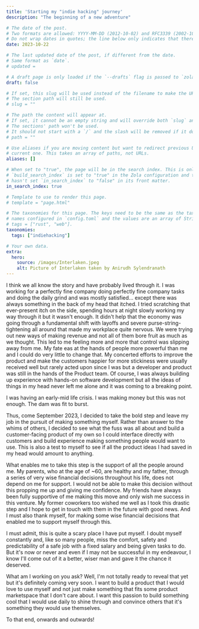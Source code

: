 ```yaml
---
title: 'Starting my "indie hacking" journey'
description: "The beginning of a new adventure"

# The date of the post.
# Two formats are allowed: YYYY-MM-DD (2012-10-02) and RFC3339 (2002-10-02T15:00:00Z).
# Do not wrap dates in quotes; the line below only indicates that there is no default date.
date: 2023-10-22

# The last updated date of the post, if different from the date.
# Same format as `date`.
# updated =

# A draft page is only loaded if the `--drafts` flag is passed to `zola build`, `zola serve` or `zola check`.
draft: false

# If set, this slug will be used instead of the filename to make the URL.
# The section path will still be used.
# slug = ""

# The path the content will appear at.
# If set, it cannot be an empty string and will override both `slug` and the filename.
# The sections' path won't be used.
# It should not start with a `/` and the slash will be removed if it does.
# path = ""

# Use aliases if you are moving content but want to redirect previous URLs to the
# current one. This takes an array of paths, not URLs.
aliases: []

# When set to "true", the page will be in the search index. This is only used if
# `build_search_index` is set to "true" in the Zola configuration and the parent section
# hasn't set `in_search_index` to "false" in its front matter.
in_search_index: true

# Template to use to render this page.
# template = "page.html"

# The taxonomies for this page. The keys need to be the same as the taxonomy
# names configured in `config.toml` and the values are an array of String objects. For example,
# tags = ["rust", "web"].
taxonomies:
  tags: ["indiehacking"]

# Your own data.
extra:
  hero:
    source: /images/Interlaken.jpeg
    alt: Picture of Interlaken taken by Anirudh Sylendranath
---
```


I think we all know the story and have probably lived through it. I was working for a
perfectly fine company doing perfectly fine company tasks and doing the daily grind and
was mostly satisfied... except there was always something in the back of my head that
itched. I tried scratching that ever-present itch on the side, spending hours at night
slowly working my way through it but it wasn't enough. It didn't help that the economy
was going through a fundamental shift with layoffs and severe purse-string-tightening
all around that made my workplace quite nervous. We were trying out new ways of making
revenue and not all of them bore fruit as much as we thought. This led to me feeling
more and more that control was slipping away from me. My fate eas at the hands of people
more powerful than me and I could do very little to change that. My concerted efforts to
improve the product and make the customers happier for more stickiness were usually
received well but rarely acted upon since I was but a developer and product was still in
the hands of the Product team. Of course, I was always building up experience with
hands-on software development but all the ideas of things in my head never left me alone
and it was coming to a breaking point.

I was having an early-mid life crisis. I was making money but this was not enough. The
dam was fit to burst.

Thus, come September 2023, I decided to take the bold step and leave my job in the
pursuit of making something myself. Rather than answer to the whims of others, I decided
to see what the fuss was all about and build a customer-facing product of my own so I
could interface directly with customers and build experience making something people
would want to use. This is also a test to myself to see if all the product ideas I had
saved in my head would amount to anything.

What enables me to take this step is the support of all the people around me. My
parents, who at the age of ~60, are healthy and my father, through a series of very wise
financial decisions throughout his life, does not depend on me for support. I would not
be able to make this decision without this propping me up and giving me confidence. My
friends have always been fully supportive of me making this move and only wish me
success in this venture. My former coworkers too wished me well as I took this drastic
step and I hope to get in touch with them in the future with good news. And I must also
thank myself, for making some wise financial decisions that enabled me to support myself
through this.

I must admit, this is quite a scary place I have put myself. I doubt myself constantly
and, like so many people, miss the comfort, safety and predictability of a safe job with
a fixed salary and being given tasks to do. But it's now or never and even if I may not
be successful in my endeavour, I know I'll come out of it a better, wiser man and gave
it the chance it deserved.

What am I working on you ask? Well, I'm not totally ready to reveal that yet but it's
definitely coming very soon. I want to build a product that I would love to use myself
and not just make something that fits some product marketspace that I don't care about.
I want this passion to build something cool that I would use daily to shine through and
convince others that it's something they would use themselves.

To that end, onwards and outwards!

